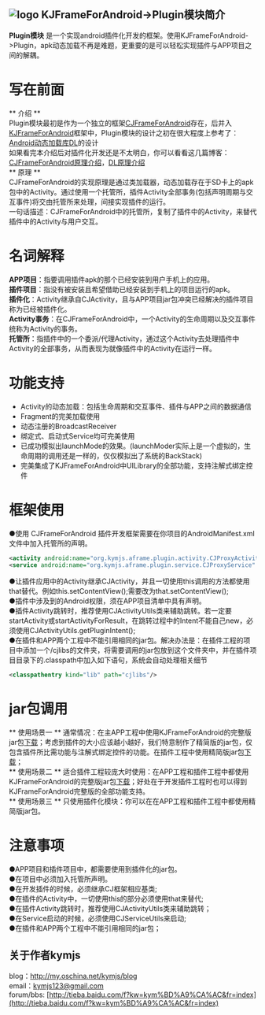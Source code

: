 ## ![logo](https://github.com/kymjs/KJFrameForAndroid/blob/master/KJFrameExample/logo.jpg) KJFrameForAndroid->Plugin模块简介
**Plugin模块** 是一个实现android插件化开发的框架。使用KJFrameForAndroid->Plugin，apk动态加载不再是难题，更重要的是可以轻松实现插件与APP项目之间的解耦。<br>

# 写在前面
** 介绍 ** <br>
  Plugin模块最初是作为一个独立的框架[CJFrameForAndroid](https://github.com/kymjs/CJFrameForAndroid/)存在，后并入[KJFrameForAndroid](https://github.com/kymjs/KJFrameForAndroid/tree/Plugin)框架中，Plugin模块的设计之初在很大程度上参考了：[Android动态加载库DL](https://github.com/singwhatiwanna/dynamic-load-apk)的设计<br>
  如果看完本介绍后对插件化开发还是不太明白，你可以看看这几篇博客：[CJFrameForAndroid原理介绍](http://my.oschina.net/kymjs/blog/331997)，[DL原理介绍](http://blog.csdn.net/singwhatiwanna/article/details/39937639)<br>
** 原理 ** <br>
  CJFrameForAndroid的实现原理是通过类加载器，动态加载存在于SD卡上的apk包中的Activity。通过使用一个托管所，插件Activity全部事务(包括声明周期与交互事件)将交由托管所来处理，间接实现插件的运行。<br>
  一句话描述：CJFrameForAndroid中的托管所，复制了插件中的Activity，来替代插件中的Activity与用户交互。<br>

# 名词解释
**APP项目**：指要调用插件apk的那个已经安装到用户手机上的应用。<br>
**插件项目**：指没有被安装且希望借助已经安装到手机上的项目运行的apk。<br>
**插件化**：Activity继承自CJActivity，且与APP项目jar包冲突已经解决的插件项目称为已经被插件化。<br>
**Activity事务**：在CJFrameForAndroid中，一个Activity的生命周期以及交互事件统称为Activity的事务。<br>
**托管所**：指插件中的一个委派/代理Activity，通过这个Activity去处理插件中Activity的全部事务，从而表现为就像插件中的Activity在运行一样。<br>

# 功能支持
* Activity的动态加载：包括生命周期和交互事件、插件与APP之间的数据通信<br>
* Fragment的完美加载使用<br>
* 动态注册的BroadcastReceiver<br>
* 绑定式、启动式Service均可完美使用<br>
* 已成功模拟出launchMode的效果。(launchModer实际上是一个虚拟的，生命周期的调用还是一样的，仅仅模拟出了系统的BackStack)<br>
* 完美集成了KJFrameForAndroid中UILibrary的全部功能，支持注解式绑定控件<br>

# 框架使用
●使用 CJFrameForAndroid 插件开发框架需要在你项目的AndroidManifest.xml文件中加入托管所的声明。<br>
```xml
<activity android:name="org.kymjs.aframe.plugin.activity.CJProxyActivity" />  <!-- 如果使用了插件Activity，需要添加 -->
<service android:name="org.kymjs.aframe.plugin.service.CJProxyService" />  <!-- 如果使用了插件Service，需要添加 -->
```
●让插件应用中的Activity继承CJActivity，并且一切使用this调用的方法都使用that替代。例如this.setContentView();需要改为that.setContentView();<br>
●插件中涉及到的Android权限，须在APP项目清单中具有声明。<br>
●插件Activity跳转时，推荐使用CJActivityUtils类来辅助跳转。若一定要startActivity或startActivityForResult，在跳转过程中的Intent不能自己new，必须使用CJActivityUtils.getPluginIntent();<br>
●在插件和APP两个工程中不能引用相同的jar包。解决办法是：在插件工程的项目中添加一个/cjlibs的文件夹，将需要调用的jar包放到这个文件夹中，并在插件项目目录下的.classpath中加入如下语句，系统会自动处理相关细节
```xml
<classpathentry kind="lib" path="cjlibs"/>
```

# jar包调用
** 使用场景一 ** 通常情况：在主APP工程中使用KJFrameForAndroid的完整版jar包[下载](https://github.com/kymjs/KJFrameForAndroid/tree/Plugin/binrary)；考虑到插件的大小应该越小越好，我们特意制作了精简版的jar包，仅包含插件所比需功能与注解式绑定控件的功能。在插件工程中使用精简版jar包[下载]()；<br>
** 使用场景二 ** 适合插件工程较庞大时使用：在APP工程和插件工程中都使用KJFrameForAndroid的完整版jar包[下载](https://github.com/kymjs/KJFrameForAndroid/tree/Plugin/binrary)；好处在于开发插件工程时也可以得到KJFrameForAndroid完整版的全部功能支持。<br>
** 使用场景三 ** 只使用插件化模块：你可以在在APP工程和插件工程中都使用精简版jar包。

# 注意事项
●APP项目和插件项目中，都需要使用到插件化的jar包。<br>
●在项目中必须加入托管所声明。<br>
●在开发插件的时候，必须继承CJ框架相应基类;<br>
●在插件的Activity中，一切使用this的部分必须使用that来替代;<br>
●在插件Activity跳转时，推荐使用CJActivityUtils类来辅助跳转；<br>
●在Service启动的时候，必须使用CJServiceUtils来启动;<br>
●在插件和APP两个工程中不能引用相同的jar包；<br>

## 关于作者kymjs
blog：http://my.oschina.net/kymjs/blog<br>
email：kymjs123@gmail.com<br>
forum/bbs: [http://tieba.baidu.com/f?kw=kym%BD%A9%CA%AC&fr=index](http://tieba.baidu.com/f?kw=kym%BD%A9%CA%AC&fr=index)<br>
